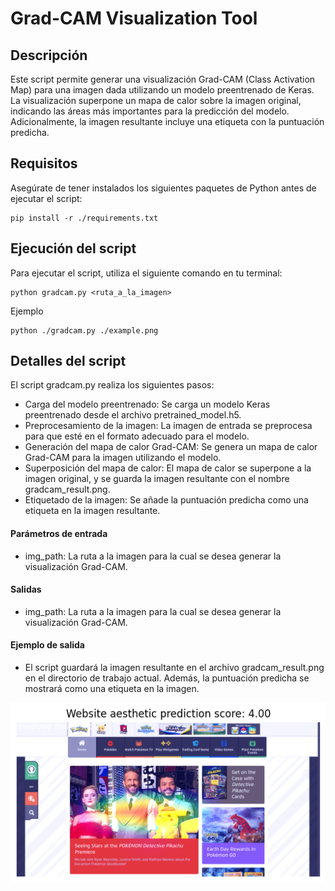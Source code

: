 # Grad-CAM Visualization Tool
## Descripción

Este script permite generar una visualización Grad-CAM (Class Activation Map) para una imagen dada utilizando un modelo preentrenado de Keras. La visualización superpone un mapa de calor sobre la imagen original, indicando las áreas más importantes para la predicción del modelo. Adicionalmente, la imagen resultante incluye una etiqueta con la puntuación predicha.

## Requisitos

Asegúrate de tener instalados los siguientes paquetes de Python antes de ejecutar el script:

    pip install -r ./requirements.txt

## Ejecución del script

Para ejecutar el script, utiliza el siguiente comando en tu terminal:

    python gradcam.py <ruta_a_la_imagen>

Ejemplo

    python ./gradcam.py ./example.png

## Detalles del script

El script gradcam.py realiza los siguientes pasos:

* Carga del modelo preentrenado: Se carga un modelo Keras preentrenado desde el archivo pretrained_model.h5.
* Preprocesamiento de la imagen: La imagen de entrada se preprocesa para que esté en el formato adecuado para el modelo.
* Generación del mapa de calor Grad-CAM: Se genera un mapa de calor Grad-CAM para la imagen utilizando el modelo.
* Superposición del mapa de calor: El mapa de calor se superpone a la imagen original, y se guarda la imagen resultante con el nombre gradcam_result.png.
* Etiquetado de la imagen: Se añade la puntuación predicha como una etiqueta en la imagen resultante.

#### Parámetros de entrada

* img_path: La ruta a la imagen para la cual se desea generar la visualización Grad-CAM.

#### Salidas

* img_path: La ruta a la imagen para la cual se desea generar la visualización Grad-CAM.

#### Ejemplo de salida

* El script guardará la imagen resultante en el archivo gradcam_result.png en el directorio de trabajo actual. Además, la puntuación predicha se mostrará como una etiqueta en la imagen.

![alt text](<resultado control.png>)
